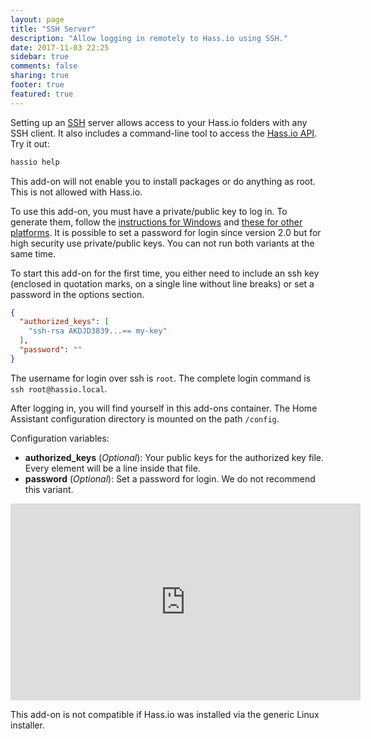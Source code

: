 ```yaml
---
layout: page
title: "SSH Server"
description: "Allow logging in remotely to Hass.io using SSH."
date: 2017-11-03 22:25
sidebar: true
comments: false
sharing: true
footer: true
featured: true
---
```


Setting up an [SSH](https://openssh.org/) server allows access to your Hass.io folders with any SSH client. It also includes a command-line tool to access the [Hass.io API](https://github.com/home-assistant/hassio/blob/dev/API.md). Try it out:

```bash
hassio help
```

<p class='note'>
This add-on will not enable you to install packages or do anything as root. This is not allowed with Hass.io.
</p>

To use this add-on, you must have a private/public key to log in. To generate them, follow the [instructions for Windows][win] and [these for other platforms][other]. It is possible to set a password for login since version 2.0 but for high security use private/public keys. You can not run both variants at the same time.

To start this add-on for the first time, you either need to include an ssh key (enclosed in quotation marks, on a single line without line breaks) or set a password in the options section. 

```json
{
  "authorized_keys": [
    "ssh-rsa AKDJD3839...== my-key"
  ],
  "password": ""
}
```

The username for login over ssh is `root`. The complete login command is `ssh root@hassio.local`.

After logging in, you will find yourself in this add-ons container. The Home Assistant configuration directory is mounted on the path `/config`.

Configuration variables:

- **authorized_keys** (*Optional*): Your public keys for the authorized key file. Every element will be a line inside that file.
- **password** (*Optional*): Set a password for login. We do not recommend this variant.


<div class='videoWrapper'>
<iframe width="560" height="315" src="https://www.youtube.com/embed/L7PCPQYwspo" frameborder="0" allowfullscreen></iframe>
</div>

[win]: https://www.digitalocean.com/community/tutorials/how-to-create-ssh-keys-with-putty-to-connect-to-a-vps
[other]: https://help.github.com/articles/generating-a-new-ssh-key-and-adding-it-to-the-ssh-agent/

<p class='note'>This add-on is not compatible if Hass.io was installed via the generic Linux installer.</p>
